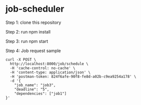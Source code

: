 # job-scheduler

Step 1: clone this repository

Step 2: run npm install

Step 3: run npm start

Step 4: Job request sample 

	curl -X POST \
	  http://localhost:8000/job/schedule \
	  -H 'cache-control: no-cache' \
	  -H 'content-type: application/json' \
	  -H 'postman-token: 824f6afe-90f8-fe8d-a02b-c9ea9254a178' \
	  -d '{
		"job_name": "job3",
		"deadline": "5",
		"dependencies": ["job1"]
	}'
